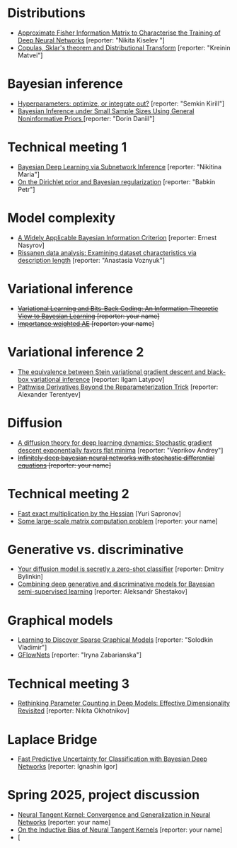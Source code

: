#  Distributions
* [Approximate Fisher Information Matrix to Characterise the Training of Deep Neural Networks](https://arxiv.org/pdf/1810.06767.pdf) [reporter: "Nikita Kiselev
  "]
* [Copulas, Sklar's theorem  and Distributional Transform](https://link.springer.com/chapter/10.1007/978-3-642-33590-7_1) [reporter: "Kreinin Matvei"]

# Bayesian inference
* [Hyperparameters: optimize, or integrate out?](https://bayes.wustl.edu/MacKay/alpha.pdf) [reporter: "Semkin Kirill"]
* [Bayesian Inference under Small Sample Sizes Using General Noninformative Priors ](https://www.mdpi.com/2227-7390/9/21/2810) [reporter: "Dorin Daniil"]

# Technical meeting 1
  * [Bayesian Deep Learning via Subnetwork Inference](http://proceedings.mlr.press/v139/daxberger21a/daxberger21a.pdf) [reporter: "Nikitina Maria"]
  * [On the Dirichlet prior and Bayesian regularization](https://proceedings.neurips.cc/paper_files/paper/2002/file/1819932ff5cf474f4f19e7c7024640c2-Paper.pdf) [reporter: "Babkin Petr"]

# Model complexity
* [A Widely Applicable Bayesian Information Criterion](https://www.jmlr.org/papers/volume14/watanabe13a/watanabe13a.pdf) [reporter: Ernest Nasyrov]
* [Rissanen data analysis: Examining dataset characteristics via description length](http://proceedings.mlr.press/v139/perez21a/perez21a.pdf) [reporter: "Anastasia Voznyuk"]

# Variational inference
* ~~[Variational Learning and Bits-Back Coding: An Information-Theoretic View to Bayesian Learning](https://www.cs.helsinki.fi/u/ahonkela/papers/infview.pdf)  [reporter: your name]~~
* ~~[Importance weighted AE](https://arxiv.org/pdf/1509.00519) [reporter: your name]~~

# Variational inference 2
* [The equivalence between Stein variational gradient descent and black-box variational inference](https://arxiv.org/pdf/2004.01822) [reporter: Ilgam Latypov]
* [Pathwise Derivatives Beyond the Reparameterization Trick](http://proceedings.mlr.press/v80/jankowiak18a/jankowiak18a.pdf) [reporter: Alexander Terentyev]

# Diffusion
* [A diffusion theory for deep learning dynamics: Stochastic gradient descent exponentially favors flat minima](https://arxiv.org/pdf/2002.03495) [reporter: "Veprikov Andrey"]
* ~~[Infinitely deep bayesian neural networks with stochastic differential equations](https://proceedings.mlr.press/v151/xu22a/xu22a.pdf) [reporter: your name]~~

# Technical meeting 2
  * [Fast exact multiplication by the Hessian](https://direct.mit.edu/neco/article-pdf/6/1/147/812672/neco.1994.6.1.147.pdf) [Yuri Sapronov]
  * [Some large-scale matrix computation problem](https://www.sciencedirect.com/science/article/pii/0377042796000180) [reporter: your name]

# Generative vs. discriminative
* [Your diffusion model is secretly a zero-shot classifier](https://openaccess.thecvf.com/content/ICCV2023/papers/Li_Your_Diffusion_Model_is_Secretly_a_Zero-Shot_Classifier_ICCV_2023_paper.pdf) [reporter: Dmitry Bylinkin]
* [Combining deep generative and discriminative models for Bayesian semi-supervised learning](https://www.sciencedirect.com/science/article/pii/S003132031930456X) [reporter: Aleksandr Shestakov]

# Graphical models
* [Learning to Discover Sparse Graphical Models](http://proceedings.mlr.press/v70/belilovsky17a/belilovsky17a.pdf) [reporter: "Solodkin Vladimir"]
* [GFlowNets](https://arxiv.org/pdf/2106.04399) [reporter: "Iryna Zabarianska"]

# Technical meeting 3
* [Rethinking Parameter Counting in Deep Models: Effective Dimensionality Revisited](https://arxiv.org/pdf/2003.02139)  [reporter: Nikita Okhotnikov]
# Laplace Bridge
*  [Fast Predictive Uncertainty for Classification with Bayesian Deep Networks](https://arxiv.org/pdf/2003.01227)  [reporter: Ignashin Igor]

# Spring 2025, project discussion
* [Neural Tangent Kernel: Convergence and Generalization in Neural Networks](https://arxiv.org/abs/1806.07572) [reporter: your name]
* [On the Inductive Bias of Neural Tangent Kernels](https://proceedings.neurips.cc/paper_files/paper/2019/file/c4ef9c39b300931b69a36fb3dbb8d60e-Paper.pdf) [reporter: your name]
* [
